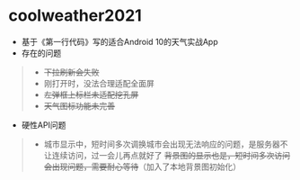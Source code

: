 # coolweather2021
* 基于《第一行代码》写的适合Android 10的天气实战App
* 存在的问题
> * ~~下拉刷新会失败~~
> * 刚打开时，没法合理适配全面屏
> * ~~左弹框上标栏未适配挖孔屏~~
> * ~~天气图标功能未完善~~

* 硬性API问题
> * 城市显示中，短时间多次调换城市会出现无法响应的问题，是服务器不让连续访问，过一会儿再点就好了
> ~~背景图的显示也是，短时间多次访问会出现问题，需要耐心等待~~（加入了本地背景图初始化）